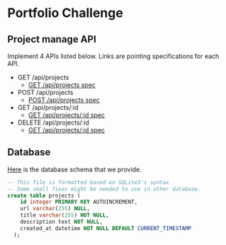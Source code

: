 # Portfolio Challenge
## Project manage API

Implement 4 APIs listed below. Links are pointing specifications for each API.
- GET /api/projects
  - [GET /api/projects spec](./GET-api-projects.spec.js)
- POST /api/projects
  - [POST /api/projects spec](./POST-api-projects.spec.js)
- GET /api/projects/:id
  - [GET /api/projects/:id spec](./GET-api-projects_id.spec.js)
- DELETE /api/projects/:id
  - [GET /api/projects/:id spec](./DELETE-api-projects_id.spec.js)


## Database
[Here](./database.sql) is the database schema that we provide.

```sql
-- This file is formatted based on SQLite3's syntax
-- Some small fixes might be needed to use in other database.
create table projects (
    id integer PRIMARY KEY AUTOINCREMENT,
    url varchar(255) NULL,
    title varchar(255) NOT NULL,
    description text NOT NULL,
    created_at datetime NOT NULL DEFAULT CURRENT_TIMESTAMP
  );
```
